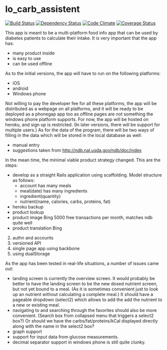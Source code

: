 lo_carb_assistent
=================
[![Build Status](http://img.shields.io/travis/bertBruynooghe/lo_carb_assistent.svg)](https://travis-ci.org/bertBruynooghe/lo_carb_assistent)
[![Dependency Status](https://img.shields.io/gemnasium/bertBruynooghe/lo_carb_assistent.svg)](https://gemnasium.com/bertBruynooghe/lo_carb_assistent)
[![Code Climate](http://img.shields.io/codeclimate/github/bertBruynooghe/lo_carb_assistent.svg)](https://codeclimate.com/bertBruynooghe/lo_carb_assistent/cmis-ruby)
[![Coverage Status](https://img.shields.io/coveralls/bertBruynooghe/lo_carb_assistent.svg)](https://coveralls.io/r/bertBruynooghe/lo_carb_assistent)

This app is meant to be a multi-platform food info app that can be used by diabetes patients to calculate their intake.
It is very important that the app has:
* many product inside
* is easy to use
* can be used offline

As to the initial versions, the app will have to run on the following platforms:
* iOS
* android
* Windows phone

Not willing to pay the developer fee for all these platforms, the app will be distributed as a webpage on all platforms,
and it will be ready to be deployed as a phonegap app too as offline pages are not something the windows phone platform supports.
For now, the app will be hosted on heroku, and sign up is restricted. (In later versions, there will be support for multiple users.)
As for the data of the program, there will be two ways of filling in the data which will be stored in the local database as well:
* manual entry
* suggestions taken from http://ndb.nal.usda.gov/ndb/doc/index

In the mean time, the minimal viable product strategy changed.
This are the steps:

* develop as a straight Rails application using scaffolding. Model structure as follows:
    * account has many meals
    * meal(date) has many ingredients
    * ingredient(quantity)
    * nutrient(name, calories, carbs, proteins, fat)
* heroku backup
* product lookup
* product image Bing 5000 free transactions per month, matches ndb quite well
* product translation Bing
2. authn and accounts
3. versioned API
4. single page app using backbone
5. using dualStorage

As the app has been tested in real-life situations, a number of issues came out:
* landing screen is currently the overview screen. It would probably be better to have the landing screen to be the new dosed nutrient screen, but not yet bound to a meal. (As it is sometimes convenient just to look up an nutrient without calculating a complete meal.) It should have a pageable dropdown (select2) which allows to add the add the nutrient to a new or existing meal.
* navigating to and searching through the favorites should also be more convenient. (Search box from collapsed menu that triggers a select2 box?) Or should we have the carbs/fat/proteins/kCal displayed directly along with the name in the select2 box?
* graph support
* support for input data from glucose measurements.
* decimal separator support in windows phone is still quite clunky.
